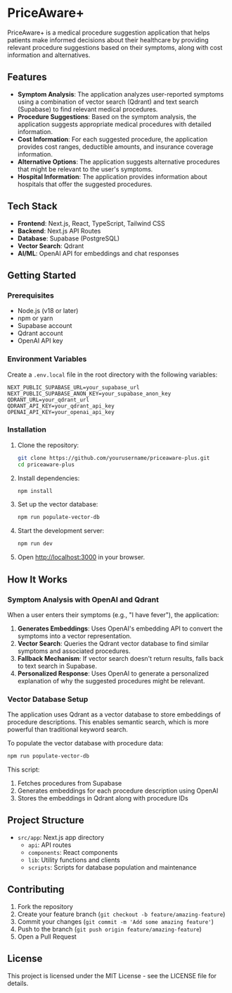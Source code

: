 # PriceAware+

PriceAware+ is a medical procedure suggestion application that helps patients make informed decisions about their healthcare by providing relevant procedure suggestions based on their symptoms, along with cost information and alternatives.

## Features

- **Symptom Analysis**: The application analyzes user-reported symptoms using a combination of vector search (Qdrant) and text search (Supabase) to find relevant medical procedures.
- **Procedure Suggestions**: Based on the symptom analysis, the application suggests appropriate medical procedures with detailed information.
- **Cost Information**: For each suggested procedure, the application provides cost ranges, deductible amounts, and insurance coverage information.
- **Alternative Options**: The application suggests alternative procedures that might be relevant to the user's symptoms.
- **Hospital Information**: The application provides information about hospitals that offer the suggested procedures.

## Tech Stack

- **Frontend**: Next.js, React, TypeScript, Tailwind CSS
- **Backend**: Next.js API Routes
- **Database**: Supabase (PostgreSQL)
- **Vector Search**: Qdrant
- **AI/ML**: OpenAI API for embeddings and chat responses

## Getting Started

### Prerequisites

- Node.js (v18 or later)
- npm or yarn
- Supabase account
- Qdrant account
- OpenAI API key

### Environment Variables

Create a `.env.local` file in the root directory with the following variables:

```
NEXT_PUBLIC_SUPABASE_URL=your_supabase_url
NEXT_PUBLIC_SUPABASE_ANON_KEY=your_supabase_anon_key
QDRANT_URL=your_qdrant_url
QDRANT_API_KEY=your_qdrant_api_key
OPENAI_API_KEY=your_openai_api_key
```

### Installation

1. Clone the repository:
   ```bash
   git clone https://github.com/yourusername/priceaware-plus.git
   cd priceaware-plus
   ```

2. Install dependencies:
   ```bash
   npm install
   ```

3. Set up the vector database:
   ```bash
   npm run populate-vector-db
   ```

4. Start the development server:
   ```bash
   npm run dev
   ```

5. Open [http://localhost:3000](http://localhost:3000) in your browser.

## How It Works

### Symptom Analysis with OpenAI and Qdrant

When a user enters their symptoms (e.g., "I have fever"), the application:

1. **Generates Embeddings**: Uses OpenAI's embedding API to convert the symptoms into a vector representation.
2. **Vector Search**: Queries the Qdrant vector database to find similar symptoms and associated procedures.
3. **Fallback Mechanism**: If vector search doesn't return results, falls back to text search in Supabase.
4. **Personalized Response**: Uses OpenAI to generate a personalized explanation of why the suggested procedures might be relevant.

### Vector Database Setup

The application uses Qdrant as a vector database to store embeddings of procedure descriptions. This enables semantic search, which is more powerful than traditional keyword search.

To populate the vector database with procedure data:

```bash
npm run populate-vector-db
```

This script:
1. Fetches procedures from Supabase
2. Generates embeddings for each procedure description using OpenAI
3. Stores the embeddings in Qdrant along with procedure IDs

## Project Structure

- `src/app`: Next.js app directory
  - `api`: API routes
  - `components`: React components
  - `lib`: Utility functions and clients
  - `scripts`: Scripts for database population and maintenance

## Contributing

1. Fork the repository
2. Create your feature branch (`git checkout -b feature/amazing-feature`)
3. Commit your changes (`git commit -m 'Add some amazing feature'`)
4. Push to the branch (`git push origin feature/amazing-feature`)
5. Open a Pull Request

## License

This project is licensed under the MIT License - see the LICENSE file for details.

